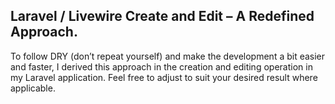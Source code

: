 ## Laravel / Livewire Create and Edit – A Redefined Approach.

To follow DRY (don’t repeat yourself) and make the development a bit easier and faster, I derived this approach in the creation and editing operation in my Laravel application. Feel free to adjust to suit your desired result where applicable.
